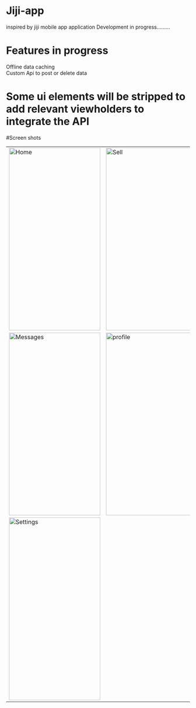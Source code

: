 # Jiji-app
inspired by jiji  mobile app application
Development in progress.........
# Features in progress
Offline data caching <br>
Custom Api to post or delete data<br>

# Some ui elements will  be stripped to add relevant viewholders to integrate the API



#Screen shots


 <table>
  <tr>
    <td><img src="https://user-images.githubusercontent.com/78819932/215044239-b1c10dbc-7478-49c2-999f-8623feaecf84.png" alt="Home" style="width:250px;height:500px;"></td>
      <td><img src="https://user-images.githubusercontent.com/78819932/215044295-b96f91d6-4810-4598-98ca-f2bd4fcc5d0e.png" alt="Sell" style="width:250px;height:500px;"></td>
    
   
  </tr>
 
 <tr>
    <td><img src="https://user-images.githubusercontent.com/78819932/215044363-8a6f998c-254c-4acf-abf1-b6edd1bda997.png" alt="Messages" style="width:250px;height:500px;"></td>
      <td><img src="https://user-images.githubusercontent.com/78819932/215044405-d37ac33e-5fd2-46a8-8fa1-1fdec72a968f.png" alt="profile" style="width:250px;height:500px;"></td>
    
   
  </tr>
 
 
  
 <tr>
    <td><img src="https://user-images.githubusercontent.com/78819932/215044441-82dbbd08-2b38-4a6f-a133-93e434a2e89a.png" alt="Settings" style="width:250px;height:500px;"></td>
     
    
   
  </tr>
 
 
 
 
  
</table><br>

